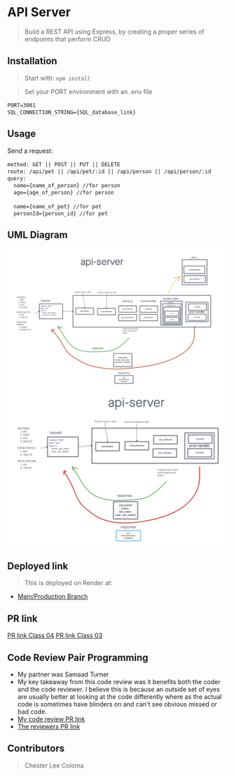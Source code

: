 # API Server

>  Build a REST API using Express, by creating a proper series of endpoints that perform CRUD

## Installation

> Start with: `npm install`

> Set your PORT environment with an .env file

```text
PORT=3001
SQL_CONNECTION_STRING={SQL_database_link}
```

## Usage

Send a request:

```text
method: GET || POST || PUT || DELETE
route: /api/pet || /api/pet/:id || /api/person || /api/person/:id
query:
  name={name_of_person} //for person
  age={age_of_person} //for person
  
  name={name_of_pet} //for pet
  personId={person_id} //for pet
```

## UML Diagram
![Basic Express Server UML Diagram](./assets/401-class-04-lab.png)
![Basic Express Server UML Diagram](./assets/401-class-03-lab.png)

## Deployed link
> This is deployed on Render at:
* [Main/Production Branch](https://api-server-b4jj.onrender.com)

## PR link
[PR link Class 04](https://github.com/cleecoloma/api-server/pull/3)
[PR link Class 03](https://github.com/cleecoloma/api-server/pull/1)

## Code Review Pair Programming
* My partner was Samaad Turner
* My key takeaway from this code review was it benefits both the coder and the code reviewer. I believe this is because an outside set of eyes are usually better at looking at the code differently where as the actual code is sometimes have blinders on and can't see obvious missed or bad code.
* [My code review PR link](https://github.com/SamaadTurner/api-server/pull/2)
* [The reviewers PR link](https://github.com/cleecoloma/api-server/pull/2)
## Contributors
> Chester Lee Coloma